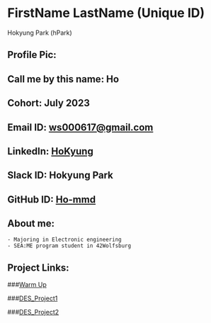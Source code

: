 # FirstName LastName (Unique ID)
Hokyung Park (hPark)
## Profile Pic: 
## Call me by this name: Ho
## Cohort: July 2023
## Email ID: [ws000617@gmail.com](ws000617@gmail.com)
## LinkedIn: [HoKyung](www.linkedin.com/in/ho-p)
## Slack ID: Hokyung Park
## GitHub ID: [Ho-mmd](https://github.com/Ho-mmd)
## About me: 
    - Majoring in Electronic engineering    
    - SEA:ME program student in 42Wolfsburg    
## Project Links:

###[Warm Up](https://github.com/Ho-mmd/Warm-Up)

###[DES_Project1](https://github.com/Ho-mmd/DES_Project1)

###[DES_Project2](https://github.com/Ho-mmd/DES_Project2)
